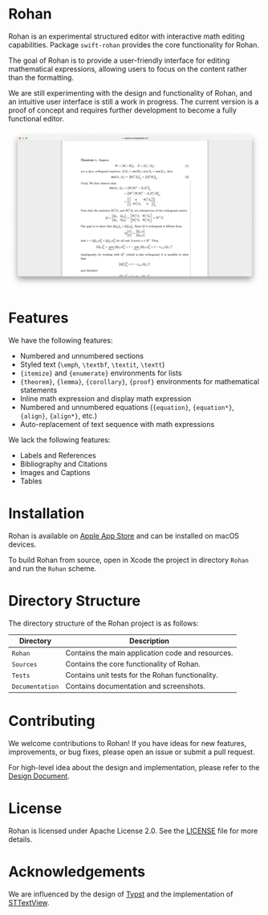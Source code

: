 # Rohan

Rohan is an experimental structured editor with interactive math editing capabilities. Package `swift-rohan` provides the core functionality for Rohan.

The goal of Rohan is to provide a user-friendly interface for editing mathematical expressions, allowing users to focus on the content rather than the formatting.

We are still experimenting with the design and functionality of Rohan, and an intuitive user interface is still a work in progress. The current version is a proof of concept and requires further development to become a fully functional editor.

![](Documentation/screenshots/screenshot1-2880x1800.png)

# Features

We have the following features:

- Numbered and unnumbered sections
- Styled text (`\emph`, `\textbf`, `\textit`, `\textt`)
- `{itemize}` and `{enumerate}` environments for lists
- `{theorem}`, `{lemma}`, `{corollary}`, `{proof}` environments for mathematical statements
- Inline math expression and display math expression
- Numbered and unnumbered equations (`{equation}`, `{equation*}`, `{align}`, `{align*}`, etc.)
- Auto-replacement of text sequence with math expressions

We lack the following features:

- Labels and References
- Bibliography and Citations
- Images and Captions
- Tables

# Installation

Rohan is available on [Apple App Store](https://apps.apple.com/us/app/rohan/id6748970954) and can be installed on macOS devices.

To build Rohan from source, open in Xcode the project in directory `Rohan` and run the `Rohan` scheme.

# Directory Structure

The directory structure of the Rohan project is as follows:

| Directory       | Description                                       |
| --------------- | ------------------------------------------------- |
| `Rohan`         | Contains the main application code and resources. |
| `Sources`       | Contains the core functionality of Rohan.         |
| `Tests`         | Contains unit tests for the Rohan functionality.  |
| `Documentation` | Contains documentation and screenshots.           |


# Contributing

We welcome contributions to Rohan! If you have ideas for new features, improvements, or bug fixes, please open an issue or submit a pull request.

For high-level idea about the design and implementation, please refer to the [Design Document](Documentation/DESIGN-AND-IMPL.md).

# License

Rohan is licensed under Apache License 2.0. See the [LICENSE](LICENSE) file for more details.

# Acknowledgements

We are influenced by the design of [Typst](https://github.com/typst/typst) and the implementation of [STTextView](https://github.com/krzyzanowskim/STTextView).
